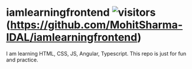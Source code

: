 # iamlearningfrontend ![visitors](https://visitor-badge.glitch.me/badge?page_id=mohitsharma-idal.github.io.iamlearningfrontend)(https://github.com/MohitSharma-IDAL/iamlearningfrontend)

I am learning HTML, CSS, JS, Angular, Typescript.
This repo is just for fun and practice.
